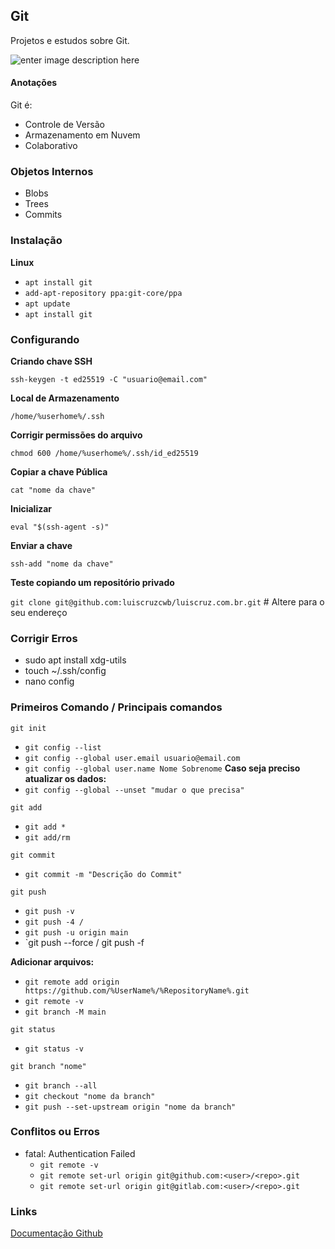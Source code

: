 ## Git
Projetos e estudos sobre Git.

![enter image description here](https://www.benner.com.br/tecnologia/wp-content/uploads/2023/10/Git.png)

#### Anotações

Git é:
- Controle de Versão
- Armazenamento em Nuvem
- Colaborativo

### Objetos Internos

- Blobs
- Trees
- Commits

### Instalação

**Linux**
- `apt install git`
- `add-apt-repository ppa:git-core/ppa`
- `apt update`
- `apt install git`

### Configurando

**Criando chave SSH**

`ssh-keygen -t ed25519 -C "usuario@email.com"`

**Local de Armazenamento**

`/home/%userhome%/.ssh`

**Corrigir permissões do arquivo**

`chmod 600 /home/%userhome%/.ssh/id_ed25519`

**Copiar a chave Pública**

`cat "nome da chave"`

**Inicializar**

`eval "$(ssh-agent -s)"`

**Enviar a chave**

`ssh-add "nome da chave"`

**Teste copiando um repositório privado**

`git clone git@github.com:luiscruzcwb/luiscruz.com.br.git` # Altere para o seu endereço

### Corrigir Erros

- sudo apt install xdg-utils
- touch ~/.ssh/config
- nano config

### Primeiros Comando / Principais comandos

`git init`
- `git config --list`
- `git config --global user.email usuario@email.com`
- `git config --global user.name Nome Sobrenome` **Caso seja preciso atualizar os dados:**
- `git config --global --unset "mudar o que precisa"`

`git add`
- `git add *`
- `git add/rm`

`git commit`
- `git commit -m "Descrição do Commit"`

`git push`
- `git push -v`
- `git push -4 /`
- `git push -u origin main`
- `git push --force / git push -f

**Adicionar arquivos:**
- `git remote add origin https://github.com/%UserName%/%RepositoryName%.git`
- `git remote -v`
- `git branch -M main`

`git status`
- `git status -v`

`git branch "nome"`
- `git branch --all`
- `git checkout "nome da branch"`
- `git push --set-upstream origin "nome da branch"`

### Conflitos ou Erros

- fatal: Authentication Failed
	- `git remote -v`
	- `git remote set-url origin git@github.com:<user>/<repo>.git`
	- `git remote set-url origin git@gitlab.com:<user>/<repo>.git`

### Links 
[Documentação Github](https://docs.github.com/pt/get-started)